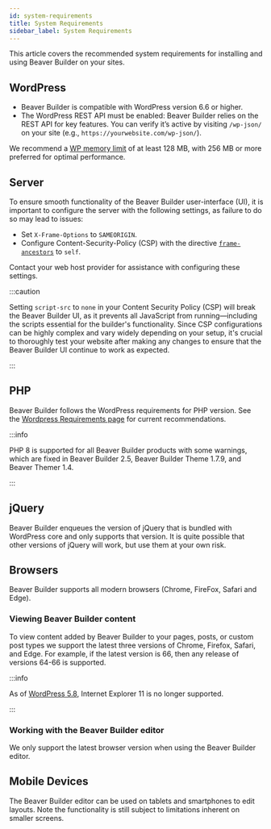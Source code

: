 ```yaml
---
id: system-requirements
title: System Requirements
sidebar_label: System Requirements
---
```


This article covers the recommended system requirements for installing and using Beaver Builder on your sites.

## WordPress

- Beaver Builder is compatible with WordPress version 6.6 or higher.
- The WordPress REST API must be enabled: Beaver Builder relies on the REST API for key features. You can verify it’s active by visiting `/wp-json/` on your site (e.g., `https://yourwebsite.com/wp-json/`).

We recommend a [WP memory limit](https://wordpress.org/support/article/editing-wp-config-php/#increasing-memory-allocated-to-php) of at least 128 MB, with 256 MB or more preferred for optimal performance.

## Server

To ensure smooth functionality of the Beaver Builder user-interface (UI), it is important to configure the server with the following settings, as failure to do so may lead to issues:

- Set `X-Frame-Options` to `SAMEORIGIN`.
- Configure Content-Security-Policy (CSP) with the directive [`frame-ancestors`](https://developer.mozilla.org/en-US/docs/Web/HTTP/Headers/Content-Security-Policy/frame-ancestors) to `self`.

Contact your web host provider for assistance with configuring these settings.

:::caution

Setting `script-src` to `none` in your Content Security Policy (CSP) will break the Beaver Builder UI, as it prevents all JavaScript from running—including the scripts essential for the builder's functionality. Since CSP configurations can be highly complex and vary widely depending on your setup, it's crucial to thoroughly test your website after making any changes to ensure that the Beaver Builder UI continue to work as expected.

:::

## PHP

Beaver Builder follows the WordPress requirements for PHP version. See the [Wordpress Requirements page](https://wordpress.org/support/article/requirements/) for current recommendations.

:::info

PHP 8 is supported for all Beaver Builder products with some warnings, which are fixed in Beaver Builder 2.5, Beaver Builder Theme 1.7.9, and Beaver Themer 1.4.

:::

## jQuery

Beaver Builder enqueues the version of jQuery that is bundled with WordPress core and only supports that version. It is quite possible that other versions of jQuery will work, but use them at your own risk.

## Browsers

Beaver Builder supports all modern browsers (Chrome, FireFox, Safari and Edge).

### Viewing Beaver Builder content

To view content added by Beaver Builder to your pages, posts, or custom post types we support the latest three versions of Chrome, Firefox, Safari, and Edge. For example, if the latest version is 66, then any release of versions 64-66 is supported.

:::info

As of [WordPress 5.8](https://wordpress.org/news/2021/05/dropping-support-for-internet-explorer-11/), Internet Explorer 11 is no longer supported.

:::

### Working with the Beaver Builder editor

We only support the latest browser version when using the Beaver Builder editor.

## Mobile Devices

The Beaver Builder editor can be used on tablets and smartphones to edit layouts. Note the functionality is still subject to limitations inherent on smaller screens.
